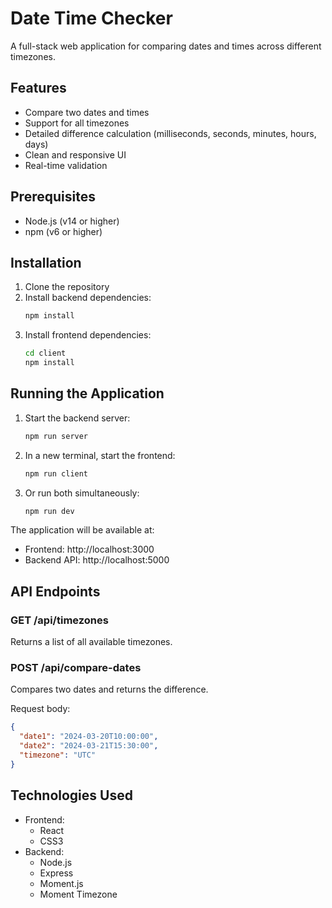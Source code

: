 # Date Time Checker

A full-stack web application for comparing dates and times across different timezones.

## Features

- Compare two dates and times
- Support for all timezones
- Detailed difference calculation (milliseconds, seconds, minutes, hours, days)
- Clean and responsive UI
- Real-time validation

## Prerequisites

- Node.js (v14 or higher)
- npm (v6 or higher)

## Installation

1. Clone the repository
2. Install backend dependencies:
   ```bash
   npm install
   ```
3. Install frontend dependencies:
   ```bash
   cd client
   npm install
   ```

## Running the Application

1. Start the backend server:
   ```bash
   npm run server
   ```
2. In a new terminal, start the frontend:
   ```bash
   npm run client
   ```
3. Or run both simultaneously:
   ```bash
   npm run dev
   ```

The application will be available at:

- Frontend: http://localhost:3000
- Backend API: http://localhost:5000

## API Endpoints

### GET /api/timezones

Returns a list of all available timezones.

### POST /api/compare-dates

Compares two dates and returns the difference.

Request body:

```json
{
  "date1": "2024-03-20T10:00:00",
  "date2": "2024-03-21T15:30:00",
  "timezone": "UTC"
}
```

## Technologies Used

- Frontend:
  - React
  - CSS3
- Backend:
  - Node.js
  - Express
  - Moment.js
  - Moment Timezone
